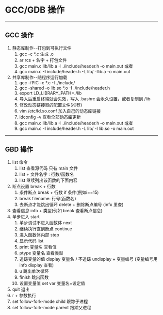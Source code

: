 # GCC/GDB 操作
---
## GCC 操作
1. 静态库制作--打包到可执行文件
    1. gcc -c *.c 生成 .o
    2. ar rcs + 名字 + 打包文件
    3. gcc main.c lib/lib.a -I ./include/header.h -o main.out 或者
      1. gcc main.c -I include/header.h -L lib/ -llib.a -o main.out
2. 共享库制作--随程序运行加载
    1. gcc -fPIC -c *.c -I ./include/
    2. gcc -shared -o lib.so *.o -I ./include/header.h
    3. export LD_LIBRARY_PATH=./lib
      1. 导入后重启终端就会失效，写入 .bashrc 会永久设置，或者复制到 /lib
    4. 修改动态链接器的配置文件(推荐)
    5. vim /etc/ld.so.conf 加入自己的动态库链接
    6. ldconfig -v 查看全部动态库更新
    7. gcc main.c lib/lib.a -I ./include/header.h -o main.out 或者
    8. gcc main.c -I include/header.h -L lib/ -l lib.so -o main.out

---
## GBD 操作
1. list 命令
   1. list 查看源代码 只有 main 文件
   2. list + 文件名字 : 行数/函数名
   3. list 继续列出该函数的下面内容
2. 断点设置 break + 行数
   1. 条件断点 break + 行数 if 条件(例如i==15)
   2. break filename: 行号(函数名)
   3. 去断点才能跳出循环 delete + 删除断点编号 (info 里查)
3. 查看信息 info + 类型(例如 break 查看断点信息)
4. 单步进入 start
   1. 单步调试不进入函数体 next
   2. 继续执行直到断点 continue
   3. 进入函数体内部 step
   4. 显示代码 list
   5. print 变量名 查看值
   6. ptype 变量名 查看类型
   7. 追踪变量的值 display 变量名 / 不追踪 undisplay + 变量编号 (变量编号用 info display 查看)
   8. u 跳出单次循环
   9. finish 跳出函数
   10. 设置变量值 set var 变量名=设定值
5. quit 退出
6. r + 参数执行
7. set follow-fork-mode child 跟踪子进程
8. set follow-fork-mode parent 跟踪父进程